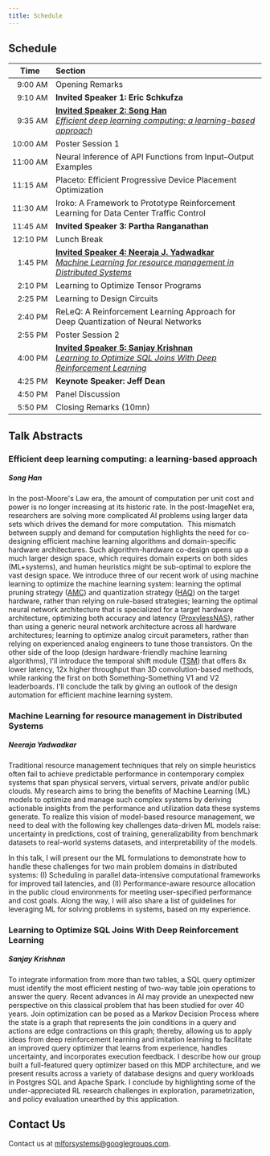 ```yaml
---
title: Schedule
---
```

<div class="schedule_section">
  <div class="inner clearfix">
    <section class="main-content">
      <h2>Schedule</h2>
      <table class="schedule-table">
        <thead>
          <tr>
            <th style="text-align: center; white-space: nowrap;">Time</th>
            <th style="text-align: left">Section</th>
          </tr>
        </thead>
        <tbody>
          <tr>
            <td style="text-align: right; white-space: nowrap; font-size: 15px;">9:00 AM</td>
            <td style="text-align: left">Opening Remarks</td>
          </tr>
          <tr>
            <td style="text-align: right; white-space: nowrap; font-size: 15px;">9:10 AM</td>
            <td style="text-align: left"><b>Invited Speaker 1: Eric Schkufza</b></td>
          </tr>
          <tr>
            <td style="text-align: right; white-space: nowrap; font-size: 15px;">9:35 AM</td>
            <td style="text-align: left"><a href="#song_han_talk"><b>Invited Speaker 2: Song Han</b><br/><i>Efficient deep learning computing: a learning-based approach</i></a></td>
          </tr>
          <tr>
            <td style="text-align: right; white-space: nowrap; font-size: 15px;">10:00 AM</td>
            <td style="text-align: left">Poster Session 1<br/></td>
          </tr>
          <tr>
            <td style="text-align: right; white-space: nowrap; font-size: 15px;">11:00 AM</td>
            <td style="text-align: left">Neural Inference of API Functions from Input–Output Examples</td>
          </tr>
          <tr>
            <td style="text-align: right; white-space: nowrap; font-size: 15px;">11:15 AM</td>
            <td style="text-align: left">Placeto: Efficient Progressive Device Placement Optimization</td>
          </tr>
          <tr>
            <td style="text-align: right; white-space: nowrap; font-size: 15px;">11:30 AM</td>
            <td style="text-align: left">Iroko: A Framework to Prototype Reinforcement Learning for Data Center Traffic Control</td>
          </tr>
          <tr>
            <td style="text-align: right; white-space: nowrap; font-size: 15px;">11:45 AM</td>
            <td style="text-align: left"><b>Invited Speaker 3: Partha Ranganathan</b></td>
          </tr>
          <tr>
            <td style="text-align: right; white-space: nowrap; font-size: 15px;">12:10 PM</td>
            <td style="text-align: left">Lunch Break</td>
          </tr>
          <tr>
            <td style="text-align: right; white-space: nowrap; font-size: 15px;">1:45 PM</td>
            <td style="text-align: left"><a href="#neeraja_talk"><b>Invited Speaker 4: Neeraja J. Yadwadkar</b><br/><i>Machine Learning for resource management in Distributed Systems</i></a></td>
          </tr>
          <tr>
            <td style="text-align: right; white-space: nowrap; font-size: 15px;">2:10 PM</td>
            <td style="text-align: left">Learning to Optimize Tensor Programs</td>
          </tr>
          <tr>
            <td style="text-align: right; white-space: nowrap; font-size: 15px;">2:25 PM</td>
            <td style="text-align: left">Learning to Design Circuits</td>
          </tr>
          <tr>
            <td style="text-align: right; white-space: nowrap; font-size: 15px;">2:40 PM</td>
            <td style="text-align: left">ReLeQ: A Reinforcement Learning Approach for Deep Quantization of Neural Networks</td>
          </tr>
          <tr>
            <td style="text-align: right; white-space: nowrap; font-size: 15px;">2:55 PM</td>
            <td style="text-align: left">Poster Session 2<br/></td>
          </tr>
          <tr>
            <td style="text-align: right; white-space: nowrap; font-size: 15px;">4:00 PM</td>
            <td style="text-align: left"><a href="#sanjay_talk"><b>Invited Speaker 5: Sanjay Krishnan</b><br/><i>Learning to Optimize SQL Joins With Deep Reinforcement Learning</i></a></td>
          </tr>
          <tr>
            <td style="text-align: right; white-space: nowrap; font-size: 15px;">4:25 PM</td>
            <td style="text-align: left"><b>Keynote Speaker: Jeff Dean</b></td>
          </tr>
          <tr>
            <td style="text-align: right; white-space: nowrap; font-size: 15px;">4:50 PM</td>
            <td style="text-align: left">Panel Discussion</td>
          </tr>
          <tr>
            <td style="text-align: right; white-space: nowrap; font-size: 15px;">5:50 PM</td>
            <td style="text-align: left">Closing Remarks (10mn)</td>
          </tr>
        </tbody>
      </table>
    </section>
  </div>
</div>
<div class="schedule_section">
  <div class="inner clearfix">
    <section class="main-content">
      <div class="speaker_section">
        <h2>Talk Abstracts</h2>
        <h3 id="song_han_talk">Efficient deep learning computing: a learning-based approach</h3>
        <h5 class="talk_speaker">Song Han</h5>
        <p>
          In the post-Moore's Law era, the amount of computation per unit cost and power is no longer increasing at its historic rate. In the post-ImageNet era, researchers are solving more complicated AI problems using larger data sets which drives the demand for more computation.  This mismatch between supply and demand for computation highlights the need for co-designing efficient machine learning algorithms and domain-specific hardware architectures. Such algorithm-hardware co-design opens up a much larger design space, which requires domain experts on both sides (ML+systems), and human heuristics might be sub-optimal to explore the vast design space. We introduce three of our recent work of using machine learning to optimize the machine learning system: learning the optimal pruning strategy (<a href="https://arxiv.org/pdf/1802.03494.pdf">AMC</a>) and quantization strategy (<a href="https://arxiv.org/pdf/1811.08886.pdf">HAQ</a>) on the target hardware, rather than relying on rule-based strategies;  learning the optimal neural network architecture that is specialized for a target hardware architecture, optimizing both accuracy and latency (<a href="https://openreview.net/pdf?id=HylVB3AqYm">ProxylessNAS</a>), rather than using a generic neural network architecture across all hardware architectures; learning to optimize analog circuit parameters, rather than relying on experienced analog engineers to tune those transistors. On the other side of the loop (design hardware-friendly machine learning algorithms), I'll introduce the temporal shift module (<a href="https://hanlab.mit.edu/projects/tsm/">TSM</a>) that offers 8x lower latency, 12x higher throughput than 3D convolution-based methods, while ranking the first on both Something-Something V1 and V2 leaderboards. I'll conclude the talk by giving an outlook of the design automation for efficient machine learning system.
        </p>
        <h3 id="neeraja_talk">Machine Learning for resource management in Distributed Systems</h3>
        <h5 class="talk_speaker">Neeraja Yadwadkar</h5>
        <p>
          Traditional resource management techniques that rely on simple heuristics often fail to achieve predictable performance in contemporary complex systems that span physical servers, virtual servers, private and/or public clouds. My research aims to bring the benefits of Machine Learning (ML) models to optimize and manage such complex systems by deriving actionable insights from the performance and utilization data these systems generate. To realize this vision of model-based resource management, we need to deal with the following key challenges data-driven ML models raise: uncertainty in predictions, cost of training, generalizability from benchmark datasets to real-world systems datasets, and interpretability of the models. 
        </p>
        <p>
          In this talk, I will present our the ML formulations to demonstrate how to handle these challenges for two main problem domains in distributed systems: (I) Scheduling in parallel data-intensive computational frameworks for improved tail latencies, and (II) Performance-aware resource allocation in the public cloud environments for meeting user-specified performance and cost goals. Along the way, I will also share a list of guidelines for leveraging ML for solving problems in systems, based on my experience.
        </p>
        <h3 id="sanjay_talk">Learning to Optimize SQL Joins With Deep Reinforcement Learning</h3>
        <h5 class="talk_speaker">Sanjay Krishnan</h5>
        <p>
          To integrate information from more than two tables, a SQL query optimizer must identify the most efficient nesting of two-way table join operations to answer the query. Recent advances in AI may provide an unexpected new perspective on this classical problem that has been studied for over 40 years. Join optimization can be posed as a Markov Decision Process where the state is a graph that represents the join conditions in a query and actions are edge contractions on this graph; thereby, allowing us to apply ideas from deep reinforcement learning and imitation learning to facilitate an improved query optimizer that learns from experience, handles uncertainty, and incorporates execution feedback. I describe how our group built a full-featured  query  optimizer  based on this MDP architecture, and we present results across a variety of database designs and query workloads in Postgres SQL and Apache Spark. I conclude by highlighting some of the under-appreciated RL research challenges in exploration, parametrization, and policy evaluation unearthed by this application.
        </p>
      </div>
    </section>
  </div>
</div>
<div class="contact-us-section">
    <div class="inner clearfix">
        <section class="main-content">
            <h2>Contact Us</h2>
            <p>
                Contact us at <a href="mailto:mlforsystems@googlegroups.com">mlforsystems@googlegroups.com</a>.
            </p>
        </section>
    </div>
</div>
